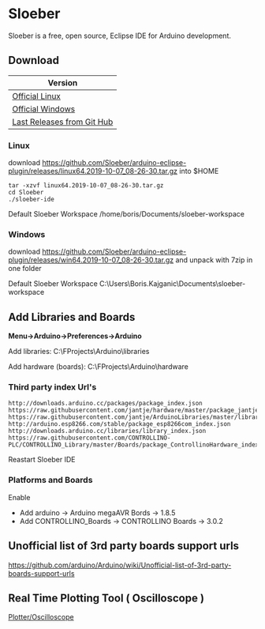 # Sloeber 

Sloeber is a free, open source, Eclipse IDE for Arduino development.

## Download

| Version |
| ------- |
| [Official Linux](https://github.com/Sloeber/arduino-eclipse-plugin/releases/download/V4_3_1/V4.3.1_linux64.2018-10-10_08-21-58.tar.gz) |
| [Official Windows](https://github.com/Sloeber/arduino-eclipse-plugin/releases/download/V4_3_1/V4.3.1_win64.2018-10-10_08-21-58.tar.gz) |
| [Last Releases from Git Hub](https://github.com/Sloeber/arduino-eclipse-plugin/releases) |

### Linux

download https://github.com/Sloeber/arduino-eclipse-plugin/releases/linux64.2019-10-07_08-26-30.tar.gz into $HOME

```
tar -xzvf linux64.2019-10-07_08-26-30.tar.gz
cd Sloeber
./sloeber-ide
```

Default Sloeber Workspace 
/home/boris/Documents/sloeber-workspace

### Windows

download https://github.com/Sloeber/arduino-eclipse-plugin/releases/win64.2019-10-07_08-26-30.tar.gz
and unpack with 7zip in one folder


Default Sloeber Workspace
C:\Users\Boris.Kajganic\Documents\sloeber-workspace

## Add Libraries and Boards


__Menu->Arduino->Preferences->Arduino__


Add libraries:
C:\FProjects\Arduino\libraries

Add hardware (boards):
C:\FProjects\Arduino\hardware

### Third party index Url's
```
http://downloads.arduino.cc/packages/package_index.json
https://raw.githubusercontent.com/jantje/hardware/master/package_jantje_index.json
https://raw.githubusercontent.com/jantje/ArduinoLibraries/master/library_jantje_index.json
http://arduino.esp8266.com/stable/package_esp8266com_index.json
http://downloads.arduino.cc/libraries/library_index.json
https://raw.githubusercontent.com/CONTROLLINO-PLC/CONTROLLINO_Library/master/Boards/package_ControllinoHardware_index.json
```
Reastart Sloeber IDE

### Platforms and Boards

Enable
- Add arduino -> Arduino megaAVR Bords -> 1.8.5
- Add CONTROLLINO_Boards -> CONTROLLINO Boards -> 3.0.2


## Unofficial list of 3rd party boards support urls
https://github.com/arduino/Arduino/wiki/Unofficial-list-of-3rd-party-boards-support-urls

## Real Time Plotting Tool ( Oscilloscope )

[Plotter/Oscilloscope](https://forum.arduino.cc/index.php?topic=58911.0)






